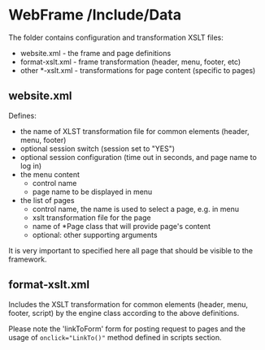 # WebFrame /Include/Data

The folder contains configuration and transformation XSLT files:

- website.xml - the frame and page definitions
- format-xslt.xml - frame transformation (header, menu, footer, etc)
- other *-xslt.xml - transformations for page content (specific to pages)

## website.xml

Defines:

- the name of XLST transformation file for common elements (header, menu, footer)
- optional session switch (session set to "YES")
- optional session configuration (time out in seconds, and page name to log in)
- the menu content
    - control name
    - page name to be displayed in menu
- the list of pages
    - control name, the name is used to select a page, e.g. in menu
    - xslt transformation file for the page
    - name of *Page class that will provide page's content
    - optional: other supporting arguments

It is very important to specified here all page that should be visible to the framework.

## format-xslt.xml

Includes the XSLT transformation for common elements (header, menu, footer, script) by the engine class according to the above definitions.

Please note the 'linkToForm' form for posting request to pages and the usage of `onclick="LinkTo()"` method defined in scripts section.

